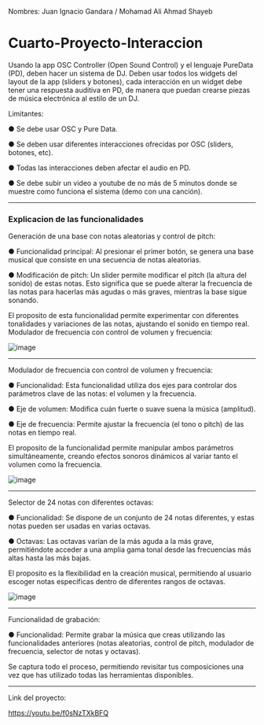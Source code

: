 Nombres: Juan Ignacio Gandara / Mohamad Ali Ahmad Shayeb 

# Cuarto-Proyecto-Interaccion

Usando la app OSC Controller (Open Sound Control) y el lenguaje PureData (PD), deben hacer
un sistema de DJ. Deben usar todos los widgets del layout de la app (sliders y botones), cada
interacción en un widget debe tener una respuesta auditiva en PD, de manera que puedan
crearse piezas de música electrónica al estilo de un DJ.

Limitantes:

● Se debe usar OSC y Pure Data.

● Se deben usar diferentes interacciones ofrecidas por OSC (sliders, botones, etc).

● Todas las interacciones deben afectar el audio en PD.

● Se debe subir un video a youtube de no más de 5 minutos donde se muestre como
funciona el sistema (demo con una canción).

----------------------------------------------------------------------------------------------------------------------------

### Explicacion de las funcionalidades  

Generación de una base con notas aleatorias y control de pitch:

● Funcionalidad principal: Al presionar el primer botón, se genera una base musical que consiste en una secuencia de notas aleatorias.

● Modificación de pitch: Un slider permite modificar el pitch (la altura del sonido) de estas notas. Esto significa que se puede alterar la frecuencia de las notas para hacerlas más agudas o más graves, mientras la base sigue sonando.

El proposito de esta funcionalidad permite experimentar con diferentes tonalidades y variaciones de las notas, ajustando el sonido en tiempo real.
Modulador de frecuencia con control de volumen y frecuencia:

![image](https://github.com/user-attachments/assets/d68d9098-637e-465e-98ad-d81c7bc761ae)

----------------------------------------------------------------------------------------------------------------------------

Modulador de frecuencia con control de volumen y frecuencia:

● Funcionalidad: Esta funcionalidad utiliza dos ejes para controlar dos parámetros clave de las notas: el volumen y la frecuencia.

● Eje de volumen: Modifica cuán fuerte o suave suena la música (amplitud).

● Eje de frecuencia: Permite ajustar la frecuencia (el tono o pitch) de las notas en tiempo real.

El proposito de la funcionalidad permite manipular ambos parámetros simultáneamente, creando efectos sonoros dinámicos al variar tanto el volumen como la frecuencia.

![image](https://github.com/user-attachments/assets/31c59bad-b4e5-4dca-b02c-fa95939ff46c)


----------------------------------------------------------------------------------------------------------------------------

Selector de 24 notas con diferentes octavas:

● Funcionalidad: Se dispone de un conjunto de 24 notas diferentes, y estas notas pueden ser usadas en varias octavas.

● Octavas: Las octavas varían de la más aguda a la más grave, permitiéndote acceder a una amplia gama tonal desde las frecuencias más altas hasta las más bajas.

El proposito es la flexibilidad en la creación musical, permitiendo al usuario escoger notas específicas dentro de diferentes rangos de octavas.

![image](https://github.com/user-attachments/assets/1b9316ba-e17b-4265-ab27-672666acbccb)

----------------------------------------------------------------------------------------------------------------------------
Funcionalidad de grabación:

● Funcionalidad: Permite grabar la música que creas utilizando las funcionalidades anteriores (notas aleatorias, control de pitch, modulador de frecuencia, selector de notas y octavas).

Se captura todo el proceso, permitiendo revisitar tus composiciones una vez que has utilizado todas las herramientas disponibles.

----------------------------------------------------------------------------------------------------------------------------
Link del proyecto: 

https://youtu.be/f0sNzTXkBFQ
